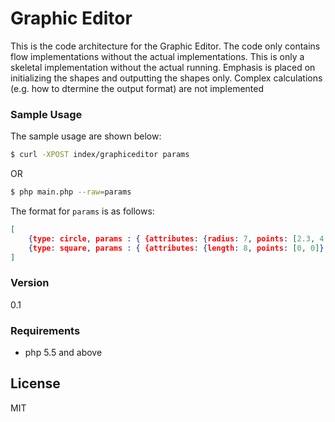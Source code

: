 # Graphic Editor

This is the code architecture for the Graphic Editor. The code only contains flow implementations without the actual implementations. This is only a skeletal implementation without the actual running.
Emphasis is placed on initializing the shapes and outputting the shapes only. Complex calculations (e.g. how to dtermine the output format) are not implemented

### Sample Usage
The sample usage are shown below:

```sh
$ curl -XPOST index/graphiceditor params
```
OR
```sh
$ php main.php --raw=params
```

The format for ```params``` is as follows:
```json
[
    {type: circle, params : { {attributes: {radius: 7, points: [2.3, 4.5]}, output: { type: draw, params: {filepath: '/var/log/output.bin'}}}}},
    {type: square, params : { {attributes: {length: 8, points: [0, 0]}, output: { type: points, params: { }}}}}
]
```

### Version
0.1

### Requirements
  - php 5.5 and above

License
----

MIT
